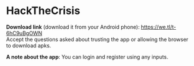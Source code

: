 # HackTheCrisis

**Download link** (download it from your Android phone): https://we.tl/t-6hC9uBgOWN
<br>Accept the questions asked about trusting the app or allowing the browser to download apks.

**A note about the app**: You can login and register using any inputs.
